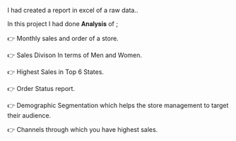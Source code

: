 I had created a report in excel of a raw data..

In this project I had done 𝐀𝐧𝐚𝐥𝐲𝐬𝐢𝐬 of ;

👉 Monthly sales and order of a store.

👉 Sales Divison In terms of Men and Women.

👉 Highest Sales in Top 6 States.

👉 Order Status report.

👉 Demographic Segmentation which helps the store management to target their audience.

👉 Channels through which you have highest sales.
